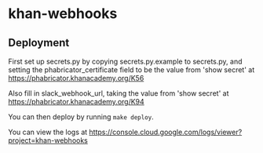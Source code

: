 # khan-webhooks

## Deployment

First set up secrets.py by copying secrets.py.example to secrets.py,
and setting the phabricator_certificate field to be the value from
'show secret' at
    https://phabricator.khanacademy.org/K56

Also fill in slack_webhook_url, taking the value from 'show secret' at
    https://phabricator.khanacademy.org/K94

You can then deploy by running `make deploy`.

You can view the logs at https://console.cloud.google.com/logs/viewer?project=khan-webhooks
